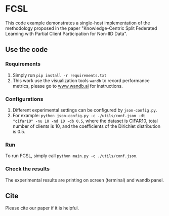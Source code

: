 # FCSL
This code example demonstrates a single-host implementation of the methodology proposed in the paper "Knowledge-Centric Split Federated Learning with Partial Client Participation for Non-IID Data".




## Use the code

### Requirements
1. Simply run `pip install -r requirements.txt`
2. This work use the visualization tools `wandb` to record performance metrics, please go to www.wandb.ai for instructions.

### Configurations
1. Different experimental settings can be configured by `json-config.py`. 
2. For example: `python json-config.py -c ./utils/conf.json -dt "cifar10" -nu 10 -nd 10 -db 0.5`, where the dataset is CIFAR10, total number of clients is 10, and the coefficients of the Dirichlet distribution is 0.5.

### Run
To run FCSL, simply call `python main.py -c ./utils/conf.json`.

### Check the results
The experimental results are printing on screen (terminal) and wandb panel.

## Cite
Please cite our paper if it is helpful.